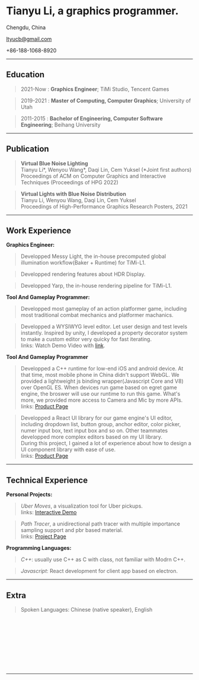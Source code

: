 Tianyu Li, a graphics programmer.
============
Chengdu, China

ltyucb@gmail.com

+86-188-1068-8920

------

## Education


> 2021-Now
:   **Graphics Engineer**; TiMi Studio, Tencent Games

> 2019-2021
:   **Master of Computing, Computer Graphics**; University of Utah

> 2011-2015
:   **Bachelor of Engineering, Computer Software Engineering**; Beihang University
------

## Publication
> **Virtual Blue Noise Lighting**<br/>
> Tianyu Li\*, Wenyou Wang\*, Daqi Lin, Cem Yuksel (\*Joint first authors) <br/>
> Proceedings of ACM on Computer Graphics and Interactive Techniques (Proceedings of HPG 2022) <br/>

> **Virtual Lights with Blue Noise Distribution** <br/>
> Tianyu Li, Wenyou Wang, Daqi Lin, Cem Yuksel <br/>
> Proceedings of High-Performance Graphics Research Posters, 2021
------

## Work Experience
**Graphics Engineer:**

> Developped Messy Light, the in-house precomputed global illumination workflow(Baker + Runtime) for TiMi-L1.

> Developped rendering features about HDR Display.

> Developped Yarp, the in-house rendering pipeline for TiMi-L1.

**Tool And Gameplay Programmer:**

> Developped most gameplay of an action platformer game,
including most traditional combat mechanics and platformer machanics. <br/>

> Developped a WYSIWYG level editor. Let user design and test levels instantly. Inspired by unity, I developed a property decorator system to make a custom editor very quicky for fast iterating. <br/>
> links: Watch Demo Video with [link](https://www.youtube.com/watch?v=SFRh1tTEbac).

**Tool And Gameplay Programmer**

> Developped a C++ runtime for low-end iOS and android device. At that time, most mobile phone in China didn't support WebGL. We provided a lightweight js binding wrapper(Javascript Core and V8) over OpenGL ES. When devices run game based on egret game engine, the broswer will use our runtime to run this game. What's more, we provided more access to Camera and Mic by more APIs. <br/>
> links: [Product Page](https://www.egret.com/en/native.html)

> Developped a React UI library for our game engine's UI editor, including dropdown list, button group, anchor editor, color picker, numer input box, text input box and so on. Other teammates developped more complex editors based on my UI library. <br/>
> During this project, I gained a lot of experience about how to design a UI component library with ease of use. <br/>
> links: [Product Page](https://www.egret.com/en/products/wing.html)
------
## Technical Experience

**Personal Projects:**   

>*Uber Moves*, a visualization tool for Uber pickups. <br/>
> links: [Interactive Demo](https://ubermoves.github.io/UberMoves/app.html)

>*Path Tracer*, a unidirectional path tracer with multiple importance sampling support and pbr based material. <br/>
>links: [Project Page](https://www.cs.utah.edu/~tianyuli/courses/cs6620/prj14.html)

**Programming Languages:**   

>*C++*:  usually use C++ as C with class, not familiar with Modrn C++.

>*Javascript*:  React development for client app based on electron.
------
## Extra


> Spoken Languages: Chinese (native speaker), English

<br/>
<br/>
<br/>
<br/>
<br/>
<br/>
<br/>
<br/>

------